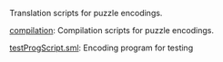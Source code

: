 Translation scripts for puzzle encodings.

[compilation](compilation):
Compilation scripts for puzzle encodings.

[testProgScript.sml](testProgScript.sml):
Encoding program for testing
